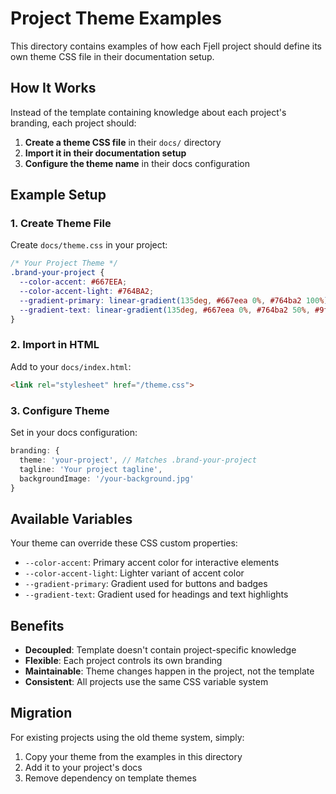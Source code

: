 # Project Theme Examples

This directory contains examples of how each Fjell project should define its own theme CSS file in their documentation setup.

## How It Works

Instead of the template containing knowledge about each project's branding, each project should:

1. **Create a theme CSS file** in their `docs/` directory
2. **Import it in their documentation setup**
3. **Configure the theme name** in their docs configuration

## Example Setup

### 1. Create Theme File
Create `docs/theme.css` in your project:

```css
/* Your Project Theme */
.brand-your-project {
  --color-accent: #667EEA;
  --color-accent-light: #764BA2;
  --gradient-primary: linear-gradient(135deg, #667eea 0%, #764ba2 100%);
  --gradient-text: linear-gradient(135deg, #667eea 0%, #764ba2 50%, #9f7aea 100%);
}
```

### 2. Import in HTML
Add to your `docs/index.html`:

```html
<link rel="stylesheet" href="/theme.css">
```

### 3. Configure Theme
Set in your docs configuration:

```typescript
branding: {
  theme: 'your-project', // Matches .brand-your-project
  tagline: 'Your project tagline',
  backgroundImage: '/your-background.jpg'
}
```

## Available Variables

Your theme can override these CSS custom properties:

- `--color-accent`: Primary accent color for interactive elements
- `--color-accent-light`: Lighter variant of accent color
- `--gradient-primary`: Gradient used for buttons and badges
- `--gradient-text`: Gradient used for headings and text highlights

## Benefits

- **Decoupled**: Template doesn't contain project-specific knowledge
- **Flexible**: Each project controls its own branding
- **Maintainable**: Theme changes happen in the project, not the template
- **Consistent**: All projects use the same CSS variable system

## Migration

For existing projects using the old theme system, simply:

1. Copy your theme from the examples in this directory
2. Add it to your project's docs
3. Remove dependency on template themes
